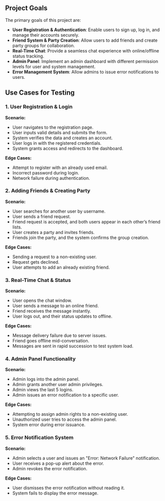 ## Project Goals

The primary goals of this project are:

- **User Registration & Authentication**: Enable users to sign up, log in, and manage their accounts securely.
- **Friend System & Party Creation**: Allow users to add friends and create party groups for collaboration.
- **Real-Time Chat**: Provide a seamless chat experience with online/offline status tracking.
- **Admin Panel**: Implement an admin dashboard with different permission levels for user and system management.
- **Error Management System**: Allow admins to issue error notifications to users.

## Use Cases for Testing

### 1. User Registration & Login
**Scenario:**
- User navigates to the registration page.
- User inputs valid details and submits the form.
- System verifies the data and creates an account.
- User logs in with the registered credentials.
- System grants access and redirects to the dashboard.

**Edge Cases:**
- Attempt to register with an already used email.
- Incorrect password during login.
- Network failure during authentication.

### 2. Adding Friends & Creating Party
**Scenario:**
- User searches for another user by username.
- User sends a friend request.
- Friend request is accepted, and both users appear in each other’s friend lists.
- User creates a party and invites friends.
- Friends join the party, and the system confirms the group creation.

**Edge Cases:**
- Sending a request to a non-existing user.
- Request gets declined.
- User attempts to add an already existing friend.

### 3. Real-Time Chat & Status
**Scenario:**
- User opens the chat window.
- User sends a message to an online friend.
- Friend receives the message instantly.
- User logs out, and their status updates to offline.

**Edge Cases:**
- Message delivery failure due to server issues.
- Friend goes offline mid-conversation.
- Messages are sent in rapid succession to test system load.

### 4. Admin Panel Functionality
**Scenario:**
- Admin logs into the admin panel.
- Admin grants another user admin privileges.
- Admin views the last 5 logins.
- Admin issues an error notification to a specific user.

**Edge Cases:**
- Attempting to assign admin rights to a non-existing user.
- Unauthorized user tries to access the admin panel.
- System error during error issuance.

### 5. Error Notification System
**Scenario:**
- Admin selects a user and issues an "Error: Network Failure" notification.
- User receives a pop-up alert about the error.
- Admin revokes the error notification.

**Edge Cases:**
- User dismisses the error notification without reading it.
- System fails to display the error message.